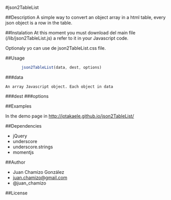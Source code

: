 #json2TableList

##Description
A simple way to convert an object array in a html table, every json object is a row in the table. 

##Instalation
At this moment you must download del main file (/lib/json2TableList.js) a refer to it in  your Javascript code. 

Optionaly yo can use de json2TableList.css file. 

##Usage
 ```javascript      
        json2TableList(data, dest, options)
```
###data
    
    An array Javascript object. Each object in data 
    
###dest
###options


##Examples

In the demo page in http://jotakaele.github.io/json2TableList/

##Dependencies

-   jQuery
-   underscore
-   underscore.strings
-   momentjs


##Author
- Juan Chamizo González
- juan.chamizo@gmail.com
- @juan_chamizo

##License


